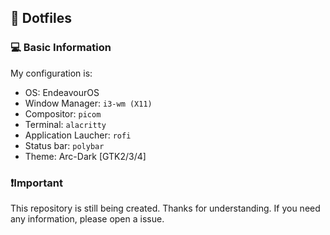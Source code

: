 ## 🦊 Dotfiles

### 💻 Basic Information
My configuration is:
- OS: EndeavourOS
- Window Manager: `i3-wm (X11)`
- Compositor: `picom`
- Terminal: `alacritty`
- Application Laucher: `rofi`
- Status bar: `polybar`
- Theme: Arc-Dark [GTK2/3/4]

### ❗Important
This repository is still being created. Thanks for understanding.
If you need any information, please open a issue.
